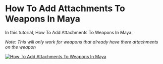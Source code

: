# How To Add Attachments To Weapons In Maya

In this tutorial, How To Add Attachments To Weapons In Maya.

*Note: This will only work for weapons that already have there attachments on the weapon*

[![How To Add Attachments To Weapons In Maya](thumbnails/HowToAddAttachmentsToWeaponsInMaya.png)](https://youtu.be/5ahTNxIr7_g?si=xMTK_LA0SHyQf6XH)



<profile username="Sloth" handle="SadSlothXL" profileImage="/profile/sloth.png"/>
